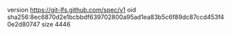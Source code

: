 version https://git-lfs.github.com/spec/v1
oid sha256:8ec6870d2e1bcbbdf639702800a95ad1ea83b5c6f89dc87ccd453f40e2d80747
size 4446
